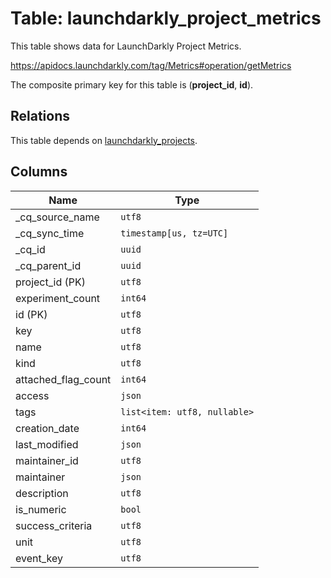 # Table: launchdarkly_project_metrics

This table shows data for LaunchDarkly Project Metrics.

https://apidocs.launchdarkly.com/tag/Metrics#operation/getMetrics

The composite primary key for this table is (**project_id**, **id**).

## Relations

This table depends on [launchdarkly_projects](launchdarkly_projects).

## Columns

| Name          | Type          |
| ------------- | ------------- |
|_cq_source_name|`utf8`|
|_cq_sync_time|`timestamp[us, tz=UTC]`|
|_cq_id|`uuid`|
|_cq_parent_id|`uuid`|
|project_id (PK)|`utf8`|
|experiment_count|`int64`|
|id (PK)|`utf8`|
|key|`utf8`|
|name|`utf8`|
|kind|`utf8`|
|attached_flag_count|`int64`|
|access|`json`|
|tags|`list<item: utf8, nullable>`|
|creation_date|`int64`|
|last_modified|`json`|
|maintainer_id|`utf8`|
|maintainer|`json`|
|description|`utf8`|
|is_numeric|`bool`|
|success_criteria|`utf8`|
|unit|`utf8`|
|event_key|`utf8`|